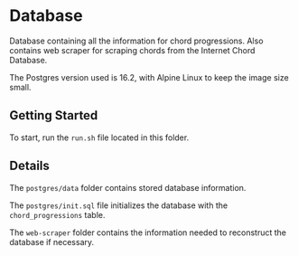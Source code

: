 # Database
Database containing all the information for chord progressions. Also contains web scraper for scraping chords from the Internet Chord Database.

The Postgres version used is 16.2, with Alpine Linux to keep the image size small.

## Getting Started
To start, run the `run.sh` file located in this folder.

## Details
The `postgres/data` folder contains stored database information.

The `postgres/init.sql` file initializes the database with the `chord_progressions` table.

The `web-scraper` folder contains the information needed to reconstruct the database if necessary.